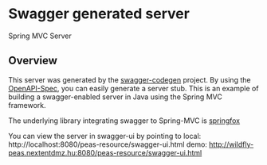 # Swagger generated server

Spring MVC Server


## Overview
This server was generated by the [swagger-codegen](https://github.com/swagger-api/swagger-codegen) project.  By using the [OpenAPI-Spec](https://github.com/swagger-api/swagger-core), you can easily generate a server stub.  This is an example of building a swagger-enabled server in Java using the Spring MVC framework.

The underlying library integrating swagger to Spring-MVC is [springfox](https://github.com/springfox/springfox)

You can view the server in swagger-ui by pointing to
local: http://localhost:8080/peas-resource/swagger-ui.html
demo: http://wildfly-peas.nextentdmz.hu:8080/peas-resource/swagger-ui.html
